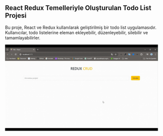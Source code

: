 ## React Redux Temelleriyle Oluşturulan Todo List Projesi
Bu proje, React ve Redux kullanılarak geliştirilmiş bir todo list uygulamasıdır. Kullanıcılar, todo listelerine eleman ekleyebilir, düzenleyebilir, silebilir ve tamamlayabilirler.

<img src="screen.gif">